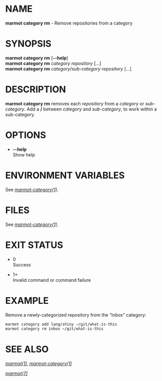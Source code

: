 # NAME

**marmot category rm** - Remove repositories from a category

# SYNOPSIS

**marmot category rm** \[**--help**\]  
**marmot category rm** *category* *repository* \[…\]  
**marmot category rm** *category*/*sub-category* *repository* \[…\]

# DESCRIPTION

**marmot category rm** removes each *repository* from a *category* or
*sub-category*. Add a **/** between *category* and *sub-category*, to
work within a sub-category.

# OPTIONS

  - **--help**  
    Show help

# ENVIRONMENT VARIABLES

See [*marmot-category(1)*](./marmot-category.1.md).

# FILES

See [*marmot-category(1)*](./marmot-category.1.md).

# EXIT STATUS

  - 0  
    Success

  - 1+  
    Invalid command or command failure

# EXAMPLE

Remove a newly-categorized repository from the “inbox” category:

``` sh
marmot category add lang/shiny ~/git/what-is-this
marmot category rm inbox ~/git/what-is-this
```

# SEE ALSO

[*marmot(1)*](./marmot.1.md),
[*marmot-category(1)*](./marmot-category.1.md)

[*marmot(7)*](./marmot.7.md)
